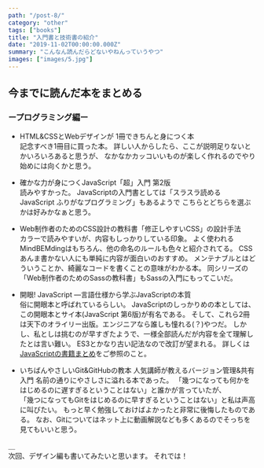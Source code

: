 ```yaml
---
path: "/post-8/"
category: "other"
tags: ["books"]
title: "入門書と技術書の紹介"
date: "2019-11-02T00:00:00.000Z"
summary: "こんなん読んだらどないやねんっていうやつ"
images: ["images/5.jpg"]
---
```


## 今までに読んだ本をまとめる

### ープログラミング編ー

- HTML&CSSとWebデザインが 1冊できちんと身につく本  
記念すべき1冊目に買った本。
詳しい人からしたら、ここが説明足りないとかいろいろあると思うが、
なかなかカッコいいものが楽しく作れるのでやり始めには向くかと思う。

- 確かな力が身につくJavaScript「超」入門 第2版  
読みやすかった。
JavaScriptの入門書としては「スラスラ読める JavaScript ふりがなプログラミング」もあるようで
こちらとどちらを選ぶかは好みかなぁと思う。

- Web制作者のためのCSS設計の教科書「修正しやすいCSS」の設計手法  
カラーで読みやすいが、内容もしっかりしている印象。
よく使われるMindBEMdingはもちろん、他の命名のルールも色々と紹介されてる。
CSSあんま書かない人にも単純に内容が面白いのおすすめ。
メンテナブルとはどういうことか、綺麗なコードを書くことの意味がわかる本。
同シリーズの「Web制作者のためのSassの教科書」もSassの入門にもってこいだ。

- 開眼! JavaScript ―言語仕様から学ぶJavaScriptの本質  
俗に開眼本と呼ばれているらしい。
JavaScriptのしっかりめの本としては、この開眼本とサイ本(JavaScript 第6版)が有名である。
そして、これら2冊は天下のオライリー出版。エンジニアなら誰しも憧れる(？)やつだ。
しかし、私としは挑むのが早すぎたようで、一様全部読んだが内容を全て理解したとは言い難い。
ES3とかなり古い記法なので改訂が望まれる。
詳しくは[JavaScriptの書籍まとめ](https://gist.github.com/azu/027859e08e284cb8dfe7)をご参照のこと。

- いちばんやさしいGit&GitHubの教本 人気講師が教えるバージョン管理&共有入門
名前の通りにやさしさに溢れる本であった。
「幾つになっても何かをはじめるのに遅すぎるということはない」と誰かが言っていたが、  
「幾つになってもGitをはじめるのに早すぎるということはない」と私は声高に叫びたい。
もっと早く勉強しておけばよかったと非常に後悔したものである。
なお、Gitについてはネット上に動画解説なども多くあるのでそっちを見てもいいと思う。

＿  
次回、デザイン編も書いてみたいと思います。
それでは！
